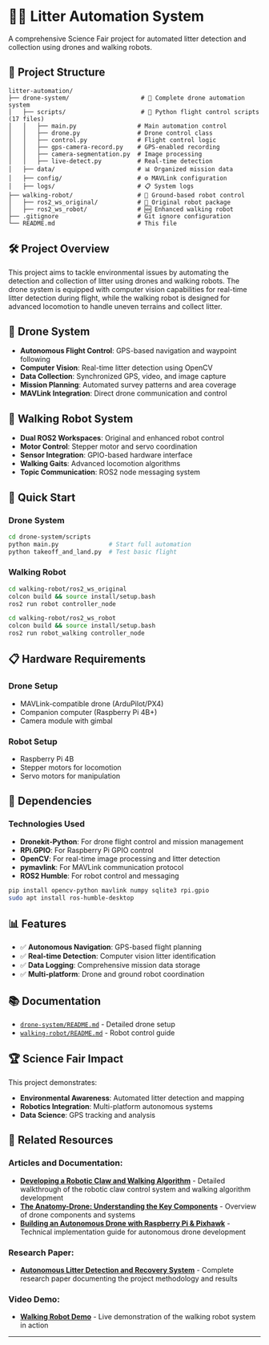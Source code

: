 # 🚁🤖 Litter Automation System

A comprehensive Science Fair project for automated litter detection and collection using drones and walking robots.

## 📁 Project Structure

```
litter-automation/
├── drone-system/                    # 🚁 Complete drone automation system
│   ├── scripts/                     # 📝 Python flight control scripts (17 files)
│   │   ├── main.py                 # Main automation control
│   │   ├── drone.py                # Drone control class
│   │   ├── control.py              # Flight control logic
│   │   ├── gps-camera-record.py    # GPS-enabled recording
│   │   ├── camera-segmentation.py  # Image processing
│   │   ├── live-detect.py          # Real-time detection
│   ├── data/                       # 📊 Organized mission data
│   ├── config/                     # ⚙️ MAVLink configuration
│   ├── logs/                       # 📋 System logs
├── walking-robot/                  # 🤖 Ground-based robot control
│   ├── ros2_ws_original/           # 🔧 Original robot package
│   ├── ros2_ws_robot/              # 🆕 Enhanced walking robot
├── .gitignore                      # Git ignore configuration
└── README.md                       # This file
```

## 🛠 Project Overview

This project aims to tackle environmental issues by automating the detection and collection of litter using drones and walking robots. The drone system is equipped with computer vision capabilities for real-time litter detection during flight, while the walking robot is designed for advanced locomotion to handle uneven terrains and collect litter.

## 🚁 Drone System

- **Autonomous Flight Control**: GPS-based navigation and waypoint following
- **Computer Vision**: Real-time litter detection using OpenCV
- **Data Collection**: Synchronized GPS, video, and image capture
- **Mission Planning**: Automated survey patterns and area coverage
- **MAVLink Integration**: Direct drone communication and control

## 🤖 Walking Robot System

- **Dual ROS2 Workspaces**: Original and enhanced robot control
- **Motor Control**: Stepper motor and servo coordination
- **Sensor Integration**: GPIO-based hardware interface
- **Walking Gaits**: Advanced locomotion algorithms
- **Topic Communication**: ROS2 node messaging system

## 🚀 Quick Start

### Drone System
```bash
cd drone-system/scripts
python main.py              # Start full automation
python takeoff_and_land.py  # Test basic flight
```

### Walking Robot
```bash
cd walking-robot/ros2_ws_original
colcon build && source install/setup.bash
ros2 run robot controller_node

cd walking-robot/ros2_ws_robot
colcon build && source install/setup.bash
ros2 run robot_walking controller_node
```

## 📋 Hardware Requirements

### Drone Setup
- MAVLink-compatible drone (ArduPilot/PX4)
- Companion computer (Raspberry Pi 4B+)
- Camera module with gimbal

### Robot Setup
- Raspberry Pi 4B
- Stepper motors for locomotion
- Servo motors for manipulation

## 🔧 Dependencies

### Technologies Used

- **Dronekit-Python**: For drone flight control and mission management
- **RPi.GPIO**: For Raspberry Pi GPIO control
- **OpenCV**: For real-time image processing and litter detection
- **pymavlink**: For MAVLink communication protocol
- **ROS2 Humble**: For robot control and messaging

```bash
pip install opencv-python mavlink numpy sqlite3 rpi.gpio
sudo apt install ros-humble-desktop
```

## 📊 Features

- ✅ **Autonomous Navigation**: GPS-based flight planning
- ✅ **Real-time Detection**: Computer vision litter identification
- ✅ **Data Logging**: Comprehensive mission data storage
- ✅ **Multi-platform**: Drone and ground robot coordination

## 📚 Documentation

- [`drone-system/README.md`](drone-system/README.md) - Detailed drone setup
- [`walking-robot/README.md`](walking-robot/README.md) - Robot control guide

## 🏆 Science Fair Impact

This project demonstrates:
- **Environmental Awareness**: Automated litter detection and mapping
- **Robotics Integration**: Multi-platform autonomous systems
- **Data Science**: GPS tracking and analysis

## 📖 Related Resources

### Articles and Documentation:
- **[Developing a Robotic Claw and Walking Algorithm](https://www.malekhammoud.com/articles/walking-robot)** - Detailed walkthrough of the robotic claw control system and walking algorithm development
- **[The Anatomy-Drone: Understanding the Key Components](https://www.malekhammoud.com/articles/Anatomy-Drone)** - Overview of drone components and systems
- **[Building an Autonomous Drone with Raspberry Pi & Pixhawk](https://www.malekhammoud.com/articles/rpi-pixhawk-drone)** - Technical implementation guide for autonomous drone development

### Research Paper:
- **[Autonomous Litter Detection and Recovery System](https://www.malekhammoud.com/Autonomous_Litter_Detection_and_Recovery_System.pdf)** - Complete research paper documenting the project methodology and results

### Video Demo:
- **[Walking Robot Demo](https://youtu.be/L3JwvKmZ_t4)** - Live demonstration of the walking robot system in action

---
